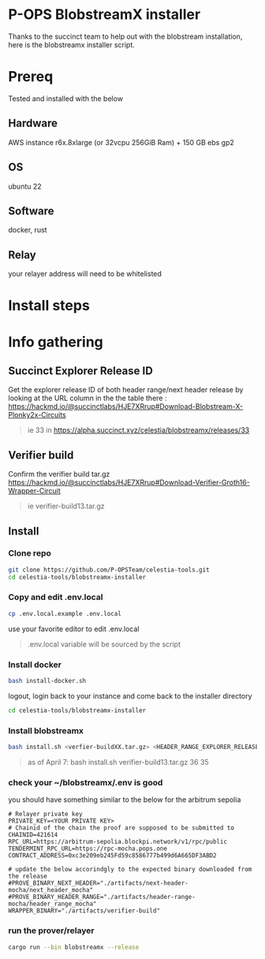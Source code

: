 # P-OPS BlobstreamX installer

Thanks to the succinct team to help out with the blobstream installation, here is the blobstreamx installer script.

# Prereq

Tested and installed with the below

## Hardware

AWS instance r6x.8xlarge (or 32vcpu	256GiB Ram) + 150 GB ebs gp2

## OS

ubuntu 22

## Software

docker, rust

## Relay
your relayer address will need to be whitelisted

# Install steps

# Info gathering

## Succinct Explorer Release ID
Get the explorer release ID of both header range/next header release by looking at the URL column in the the table there : https://hackmd.io/@succinctlabs/HJE7XRrup#Download-Blobstream-X-Plonky2x-Circuits

> ie 33 in https://alpha.succinct.xyz/celestia/blobstreamx/releases/33

## Verifier build
Confirm the verifier build tar.gz https://hackmd.io/@succinctlabs/HJE7XRrup#Download-Verifier-Groth16-Wrapper-Circuit

> ie verifier-build13.tar.gz

## Install

### Clone repo

```bash
git clone https://github.com/P-OPSTeam/celestia-tools.git
cd celestia-tools/blobstreamx-installer
```

### Copy and edit .env.local

```bash
cp .env.local.example .env.local
```
use your favorite editor to edit .env.local

> .env.local variable will be sourced by the script

### Install docker

```bash
bash install-docker.sh
```

logout, login back to your instance and come back to the installer directory

```bash
cd celestia-tools/blobstreamx-installer
```

### Install blobstreamx

```bash
bash install.sh <verfier-buildXX.tar.gz> <HEADER_RANGE_EXPLORER_RELEASE_ID> <NEXT_HEADER_EXPLORER_RELEASE_ID>
```

> as of April 7: bash install.sh verifier-build13.tar.gz 36 35

### check your ~/blobstreamx/.env is good

you should have something similar to the below for the arbitrum sepolia

```
# Relayer private key
PRIVATE_KEY=<YOUR PRIVATE KEY>
# Chainid of the chain the proof are supposed to be submitted to
CHAINID=421614
RPC_URL=https://arbitrum-sepolia.blockpi.network/v1/rpc/public
TENDERMINT_RPC_URL=https://rpc-mocha.pops.one
CONTRACT_ADDRESS=0xc3e209eb245Fd59c8586777b499d6A665DF3ABD2

# update the below accorindgly to the expected binary downloaded from the release
#PROVE_BINARY_NEXT_HEADER="./artifacts/next-header-mocha/next_header_mocha"
#PROVE_BINARY_HEADER_RANGE="./artifacts/header-range-mocha/header_range_mocha"
WRAPPER_BINARY="./artifacts/verifier-build"
```

### run the prover/relayer

```bash
cargo run --bin blobstreamx --release
```